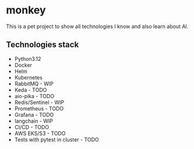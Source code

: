 # monkey
This is a pet project to show all technologies I know and also learn about AI.

## Technologies stack
- Python3.12
- Docker
- Helm
- Kubernetes
- RabbitMQ - WIP
- Keda - TODO
- aio-pika - TODO
- Redis/Sentinel - WIP
- Prometheus - TODO
- Grafana - TODO
- langchain - WIP
- CI/CD - TODO
- AWS EKS/S3 - TODO
- Tests with pytest in cluster - TODO

